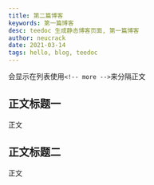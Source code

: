 ```yaml
---
title: 第二篇博客
keywords: 第一篇博客
desc: teedoc 生成静态博客页面, 第一篇博客
author: neucrack
date: 2021-03-14
tags: hello, blog, teedoc
---
```


会显示在列表使用`<!-- more -->`来分隔正文

<!-- more -->

## 正文标题一

正文

## 正文标题二

正文
